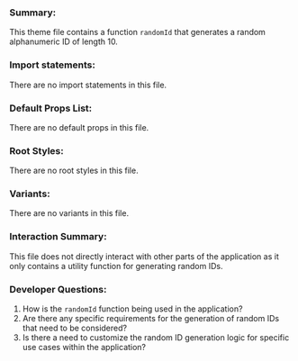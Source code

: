 ### Summary:
This theme file contains a function `randomId` that generates a random alphanumeric ID of length 10.

### Import statements:
There are no import statements in this file.

### Default Props List:
There are no default props in this file.

### Root Styles:
There are no root styles in this file.

### Variants:
There are no variants in this file.

### Interaction Summary:
This file does not directly interact with other parts of the application as it only contains a utility function for generating random IDs.

### Developer Questions:
1. How is the `randomId` function being used in the application?
2. Are there any specific requirements for the generation of random IDs that need to be considered?
3. Is there a need to customize the random ID generation logic for specific use cases within the application?